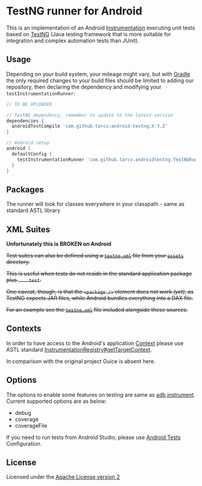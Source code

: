 TestNG runner for Android
=========================

This is an implementation of an Android
[Instrumentation](http://developer.android.com/reference/android/app/Instrumentation.html)
executing unit tests based on [TestNG](http://testng.org/) (Java testing framework that is more suitable for integration and complex automation tests than JUnit).

Usage
-----

Depending on your build system, your mileage might vary, but with
[Gradle](https://gradle.org/) the only required changes to your build files
should be limited to adding our repository,
then declaring the dependency and modifying your `testInstrumentationRunner`:

```groovy
// TO BE UPLOADED

// TestNG dependency, remember to update to the latest version
dependencies {
  androidTestCompile 'com.github.tarcv:android-testng:X.Y.Z'
}

// Android setup
android {
  defaultConfig {
    testInstrumentationRunner 'com.github.tarcv.androidtestng.TestNGRunner'
  }
}
```


Packages
--------

The runner will look for classes everywhere in your classpath - same as standard ASTL library


XML Suites
----------

**Unfortunately this is BROKEN on Android**

~~Test suites can also be defined using a [`testng.xml`](http://testng.org/doc/documentation-main.html#testng-xml)
file from your [`assets`](src/androidTest/assets) directory.~~

~~This is useful when tests do not reside in the standard application package
plus `....test`.~~

~~One caveat, though, is that the `<package />` element does not work _(yet)_,
as TestNG expects JAR files, while Android bundles everything into a DAX file.~~

~~For an example see the [`testng.xml`](src/androidTest/assets/testng.xml) file
included alongside these sources.~~


Contexts
--------

In order to have access to the Android's application
[Context](http://developer.android.com/reference/android/content/Context.html)
please use ASTL standard [InstrumentationRegistry#getTargetContext](https://developer.android.com/reference/android/support/test/InstrumentationRegistry.html#getTargetContext()).

In comparison with the original project Guice is absent here.


Options
--------

The options to enable some features on testing are same as [adb instrument](https://developer.android.com/studio/test/command-line.html). Current supported options are as below:
- debug
- coverage
- coverageFile

If you need to run tests from Android Studio, please use [Android Tests](https://www.jetbrains.com/help/idea/2016.1/run-debug-configuration-android-test.html) Configuration.

License
-------

Licensed under the [Apache License version 2](LICENSE.md)
